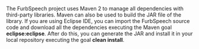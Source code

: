 The FurbSpeech project uses Maven 2 to manage all dependencies with third-party libraries. Maven can also be used to build the JAR file of the library. If you are using Eclipse IDE, you can import the FurbSpeech source code and download all the dependencies executing the Maven goal **eclipse:eclipse**. After do this, you can generate the JAR and install it in your local repository executing the goal **clean install**.
